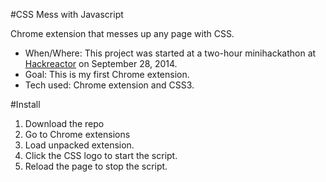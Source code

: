 #CSS Mess with Javascript

Chrome extension that messes up any page with CSS.

* When/Where: This project was started at a two-hour minihackathon at [Hackreactor](http://hackreactor.com) on September 28, 2014.
* Goal: This is my first Chrome extension.
* Tech used: Chrome extension and CSS3.

#Install

1. Download the repo
2. Go to Chrome extensions
3. Load unpacked extension. 
4. Click the CSS logo to start the script.
5. Reload the page to stop the script.